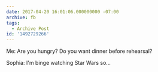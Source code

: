 ```yaml
---
date: 2017-04-20 16:01:06.000000000 -07:00
archive: fb
tags: 
  - Archive Post
id: '1492729266'
---
```


Me: Are you hungry? Do you want dinner before rehearsal?

Sophia: I'm binge watching Star Wars so...
